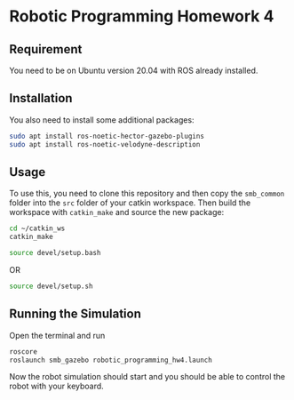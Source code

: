 # Robotic Programming Homework 4

## Requirement
You need to be on Ubuntu version 20.04 with ROS already installed.

## Installation
You also need to install some additional packages:
```bash
sudo apt install ros-noetic-hector-gazebo-plugins
sudo apt install ros-noetic-velodyne-description
```

## Usage
To use this, you need to clone this repository and then copy the `smb_common` folder into the `src` folder of your catkin workspace.
Then build the workspace with `catkin_make` and source the new package:
```bash
cd ~/catkin_ws
catkin_make
```
```bash
source devel/setup.bash
```
OR
```bash
source devel/setup.sh
```

## Running the Simulation
Open the terminal and run
```bash
roscore
roslaunch smb_gazebo robotic_programming_hw4.launch
```
Now the robot simulation should start and you should be able to control the robot with your keyboard.
